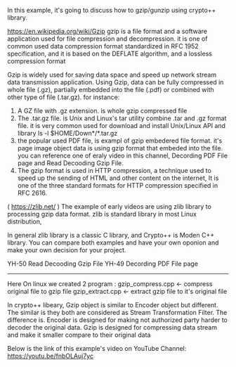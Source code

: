 In this example, it's going to discuss how to gzip/gunzip using crypto++ library. 

https://en.wikipedia.org/wiki/Gzip
gzip is a file format and a software application used for file compression and decompression. 
it is one of common used data compression format standardized in RFC 1952 specification, and 
it is based on the DEFLATE algorithm, and a lossless compression format

Gzip is widely used for saving data space and speed up network stream data transmission application.
Using Gzip, data can be fully compressed in whole file (.gz), partially embedded into the file (.pdf)
 or combined with other type of file (.tar.gz).
for instance:
1) A GZ file with .gz extension. is whole gzip compressed file 
2) The .tar.gz file. is Unix and Linux's tar utility combine .tar and .gz format file.
   it is very common used for download and install Unix/Linux API and library
   ls -l $HOME/Down*/*.tar.gz
3) the popular used PDF file, is exampl of gzip embedered file format.
   it's page image object data is using gzip format that embeded into the file. 
   you can reference one of eraly video in this channel, Decording PDF File page and Read Decooding Gzip File.
4) The gzip format is used in HTTP compression, a technique used to speed up the sending of HTML and other 
   content on the internet, It is one of the three standard formats for HTTP compression specified in RFC 2616. 

( https://zlib.net/ )
The example of early videos are using zlib library to processing gzip data format. 
zlib is standard library in most Linux distribution, 

In general zlib library is a classic C library, and
Crypto++ is Moden C++ library. You can compare both examples and have your own oponion and make your 
own decision for your project.

YH-50 Read Decooding Gzip File
YH-49 Decording PDF File page

************************
Here On linux we created 2 program :
gzip_compress.cpp <- compress original file to gzip file
gzip_extract.cpp  <- extract gzip file to it's original file

In crypto++ libeary, Gzip object is similar to Encoder object but different.
The similar is they both are considered as Stream Transformation Filter. 
The difference is. 
    Encoder is designed for making not authorized party harder to decoder the original data.
    Gzip is designed for compressing data stream and make it smaller compare to their original data

Below is the link of this example's video on YouTube Channel:
https://youtu.be/fnbOLAuj7yc

